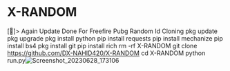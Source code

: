 # X-RANDOM 
[🌺]> Again Update Done For Freefire Pubg Random Id Cloning 
pkg update
 pkg upgrade
 pkg install python
 pip install requests
 pip install mechanize
 pip install bs4
 pkg install git
 pip install rich
 rm -rf X-RANDOM
git clone https://github.com/DX-NAHID420/X-RANDOM cd X-RANDOM
python run.py![Screenshot_20230628_173106](https://github.com/DX-NAHID420/X-RANDOM/assets/129710462/48886564-54a9-49cd-a3dc-419a7c7a9478)
